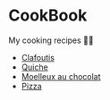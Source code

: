 # CookBook

My cooking recipes 👨‍🍳

* [Clafoutis](clafoutis.md)
* [Quiche](quiche.md)
* [Moelleux au chocolat](moelleux_chocolat.md)
* [Pizza](pizza.md)

